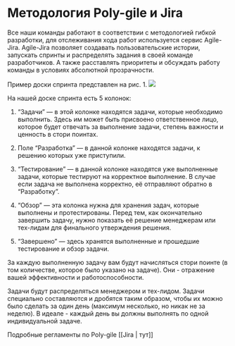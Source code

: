 # Методология Poly-gile и Jira

Все наши команды работают в соответствии с методологией гибкой разработки, для отслеживания хода работ используется сервис Agile-Jira. Agile-Jira позволяет создавать пользовательские истории, запускать спринты и распределять задания в своей команде разработчиков. А также расставлять приоритеты и обсуждать работу команды в условиях абсолютной прозрачности.

Пример доски спринта представлен на рис. 1.
**![](https://lh4.googleusercontent.com/Mg_9FTUEU5vDLV5NJigIN62OVhJVjUX6YaJvvwiKbO9onbfWJp9C-gLGWv_ISYRIKjopdBLVtn313io9oVPYN0GJ-6vkzrmYid9_gt6SCHGrK6UWdZqIkuI_7mWZT1VQ1__aBUaP)**

На нашей доске спринта есть 5 колонок:

1.  “Задачи” — в этой колонке находятся задачи, которые необходимо выполнить. Здесь им может быть присвоено ответственное лицо, которое будет отвечать за выполнение задачи, степень важности и ценность в стори поинтах. 
    
2.  Поле “Разработка” — в данной колонке находятся задачи, к решению которых уже приступили.
    
3.  “Тестирование” — в данной колонке находятся уже выполненные задачи, которые тестируют на корректное выполнение. В случае если задача не выполнена корректно, её отправляют обратно в “Разработку”.
    
4.  “Обзор” — эта колонка нужна для хранения задач, которые выполнены и протестированы. Перед тем, как окончательно завершить задачу, нужно показать её решение менеджерам или тех-лидам для финального утверждения решения.
    
5.  “Завершено” — здесь хранятся выполненные и прошедшие тестирование и обзор задачи.

За каждую выполненную задачу вам будут начисляться стори поинте (в том количестве, которое было указано на задаче). Они - отражение вашей эффективности и работоспособности.

Задачи будут распределяться менеджером и тех-лидом. Задачи специально составляются и дробятся таким образом, чтобы их можно было сделать за один день (максимум несколько, но никак не за неделю). В идеале - каждый день вы должны выполнять по одной индивидуальной задаче.

Подробные регламенты по Poly-gile [[Jira | тут]]